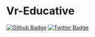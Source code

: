 # Vr-Educative


[![Github Badge](https://img.shields.io/badge/-Github-000?style=quare&labelColor=000&logo=Github&logoColor=white&link=link)](https://github.com/vreducative) 
[![Twitter Badge](https://img.shields.io/badge/-Twitter-FFF?style=quare&labelColor=FFF&logo=Twitter&logoColor=skyblue&link=link)](https://twitter.com/vreducative)
